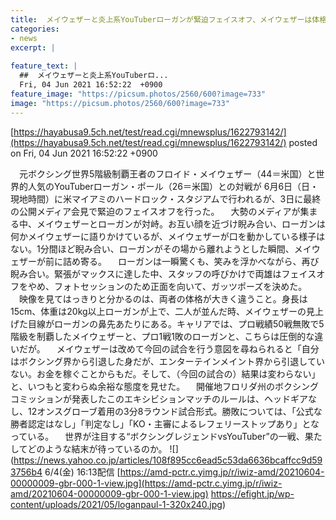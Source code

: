 ```yaml
---
title:  メイウェザーと炎上系YouTuberローガンが緊迫フェイスオフ、メイウェザーは体格差ある戦いに「結果は変わらない」と余裕  
categories:
- news
excerpt: |
  
feature_text: |
  ##  メイウェザーと炎上系YouTuberロ...
  Fri, 04 Jun 2021 16:52:22  +0900
feature_image: "https://picsum.photos/2560/600?image=733"
image: "https://picsum.photos/2560/600?image=733"
---
```


[https://hayabusa9.5ch.net/test/read.cgi/mnewsplus/1622793142/](https://hayabusa9.5ch.net/test/read.cgi/mnewsplus/1622793142/)
posted on Fri, 04 Jun 2021 16:52:22  +0900

<!--more-->

　元ボクシング世界5階級制覇王者のフロイド・メイウェザー（44＝米国）と世界的人気のYouTuberローガン・ポール（26＝米国）との対戦が 6月6日（日・現地時間）に米マイアミのハードロック・スタジアムで行われるが、3日に最終の公開メディア会見で緊迫のフェイスオフを行った。 　大勢のメディアが集まる中、メイウェザーとローガンが対峙。お互い顔を近づけ睨み合い、ローガンは何かメイウェザーに語りかけているが、メイウェザーが口を動かしている様子はない。1分間ほど睨み合い、ローガンがその場から離れようとした瞬間、メイウェザーが前に詰め寄る。 　ローガンは一瞬驚くも、笑みを浮かべながら、再び睨み合い。緊張がマックスに達した中、スタッフの呼びかけで両雄はフェイスオフをやめ、フォトセッションのため正面を向いて、ガッツポーズを決めた。 　映像を見てはっきりと分かるのは、両者の体格が大きく違うこと。身長は15cm、体重は20kg以上ローガンが上で、二人が並んだ時、メイウェザーの見上げた目線がローガンの鼻先あたりにある。キャリアでは、プロ戦績50戦無敗で5階級を制覇したメイウェザーと、プロ1戦1敗のローガンと、こちらは圧倒的な違いだが。 　メイウェザーは改めて今回の試合を行う意図を尋ねられると「自分はボクシング界から引退した身だが、エンターテインメイント界から引退していない。お金を稼ぐことからもだ。そして、（今回の試合の）結果は変わらない」と、いつもと変わらぬ余裕な態度を見せた。 　開催地フロリダ州のボクシングコミッションが発表したこのエキシビションマッチのルールは、ヘッドギアなし、12オンスグローブ着用の3分8ラウンド試合形式。勝敗については、「公式な勝者認定はなし」「判定なし」「KO・主審によるレフェリーストップあり」となっている。 　世界が注目する“ボクシングレジェンドvsYouTuber”の一戦、果たしてどのような結末が待っているのか。 ![](https://news.yahoo.co.jp/articles/108f895cc6ead5c53da6636bcaffcc9d593756b4 6/4(金) 16:13配信 [https://amd-pctr.c.yimg.jp/r/iwiz-amd/20210604-00000009-gbr-000-1-view.jpg](https://amd-pctr.c.yimg.jp/r/iwiz-amd/20210604-00000009-gbr-000-1-view.jpg) https://efight.jp/wp-content/uploads/2021/05/loganpaul-1-320x240.jpg)
